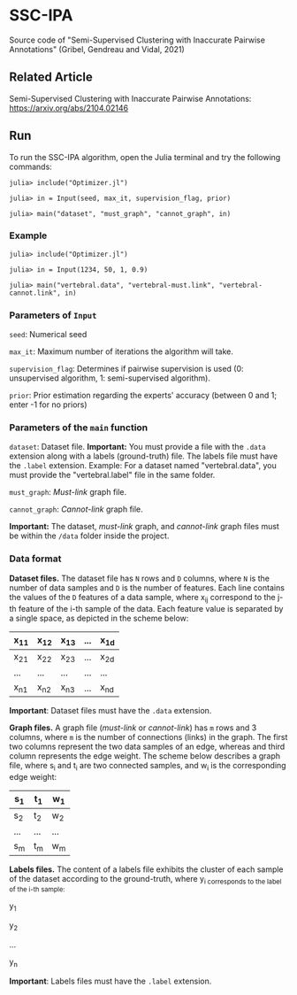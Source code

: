 # SSC-IPA
Source code of "Semi-Supervised Clustering with Inaccurate Pairwise Annotations" (Gribel, Gendreau and Vidal, 2021)

## Related Article

Semi-Supervised Clustering with Inaccurate Pairwise Annotations: https://arxiv.org/abs/2104.02146

## Run

To run the SSC-IPA algorithm, open the Julia terminal and try the following commands:

```
julia> include("Optimizer.jl")

julia> in = Input(seed, max_it, supervision_flag, prior)

julia> main("dataset", "must_graph", "cannot_graph", in)
```

### Example

```
julia> include("Optimizer.jl")

julia> in = Input(1234, 50, 1, 0.9)

julia> main("vertebral.data", "vertebral-must.link", "vertebral-cannot.link", in)
```

### Parameters of `Input`

`seed`: Numerical seed

`max_it`: Maximum number of iterations the algorithm will take.

`supervision_flag`: Determines if pairwise supervision is used (0: unsupervised algorithm, 1: semi-supervised algorithm).

`prior`: Prior estimation regarding the experts' accuracy (between 0 and 1; enter -1 for no priors)

### Parameters of the `main` function

`dataset`: Dataset file. **Important:** You must provide a file with the `.data` extension along with a labels (ground-truth) file. The labels file must have the `.label` extension. Example: For a dataset named "vertebral.data", you must provide the "vertebral.label" file in the same folder.

`must_graph`: _Must-link_ graph file.

`cannot_graph`: _Cannot-link_ graph file.

**Important:** The dataset, _must-link_ graph, and _cannot-link_ graph files must be within the `/data` folder inside the project.

### Data format

**Dataset files.** The dataset file has `N` rows and `D` columns, where `N` is the number of data samples and `D` is the number of features. Each line contains the values of the `D` features of a data sample, where x<sub>ij</sub> correspond to the j-th feature of the i-th sample of the data. Each feature value is separated by a single space, as depicted in the scheme below:

| x<sub>11</sub> | x<sub>12</sub> | x<sub>13</sub> | ... | x<sub>1d</sub> |
|------|------|------|-----|------|
| x<sub>21</sub> | x<sub>22</sub> | x<sub>23</sub> | ... | x<sub>2d</sub> |
| ... | ... | ... | ... | ... |
| x<sub>n1</sub> | x<sub>n2</sub> | x<sub>n3</sub> | ... | x<sub>nd</sub> |

**Important**: Dataset files must have the `.data` extension.

**Graph files.** A graph file (_must-link_ or _cannot-link_) has `m` rows and 3 columns, where `m` is the number of connections (links) in the graph. The first two columns represent the two data samples of an edge, whereas and third column represents the edge weight. The scheme below describes a graph file, where s<sub>i</sub> and t<sub>i</sub> are two connected samples, and w<sub>i</sub> is the corresponding edge weight:

| s<sub>1</sub> | t<sub>1</sub> | w<sub>1</sub> |
|------|------|------|
| s<sub>2</sub> | t<sub>2</sub> | w<sub>2</sub> |
| ... | ... | ... |
| s<sub>m</sub> | t<sub>m</sub> | w<sub>m</sub> |

**Labels files.** The content of a labels file exhibits the cluster of each sample of the dataset according to the ground-truth, where y<sub>i corresponds to the label of the i-th sample:

y<sub>1</sub>

y<sub>2</sub>

...

y<sub>n</sub>

**Important**: Labels files must have the `.label` extension.
